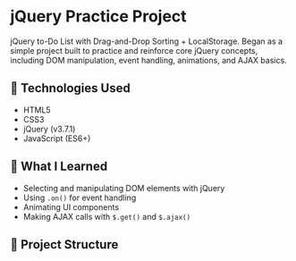 # jQuery Practice Project

jQuery to-Do List with Drag-and-Drop Sorting + LocalStorage. Began as a simple project built to practice and reinforce core jQuery concepts, including DOM manipulation, event handling, animations, and AJAX basics.

## 🚀 Technologies Used
- HTML5
- CSS3
- jQuery (v3.7.1)
- JavaScript (ES6+)

## 🧠 What I Learned
- Selecting and manipulating DOM elements with jQuery
- Using `.on()` for event handling
- Animating UI components
- Making AJAX calls with `$.get()` and `$.ajax()`

## 📂 Project Structure
